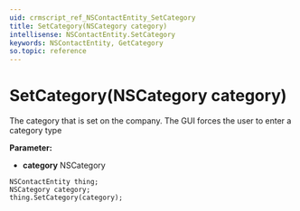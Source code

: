 ```yaml
---
uid: crmscript_ref_NSContactEntity_SetCategory
title: SetCategory(NSCategory category)
intellisense: NSContactEntity.SetCategory
keywords: NSContactEntity, GetCategory
so.topic: reference
---
```


# SetCategory(NSCategory category)

The category that is set on the company. The GUI forces the user to enter a category type

**Parameter:** 
 - **category** NSCategory

```crmscript
NSContactEntity thing;
NSCategory category;
thing.SetCategory(category);
```

